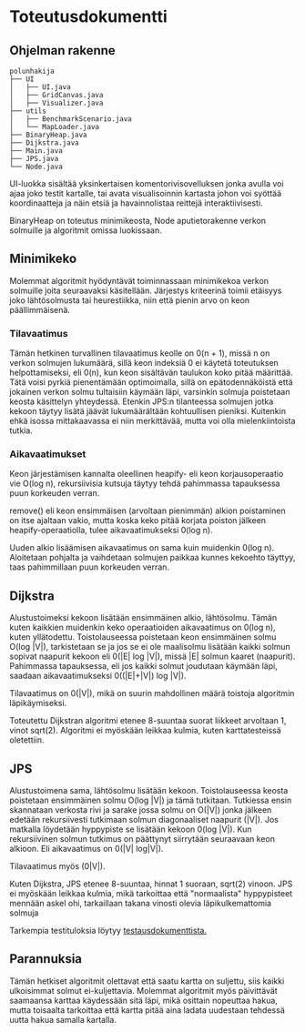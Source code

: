 # Toteutusdokumentti

## Ohjelman rakenne

```
polunhakija
├── UI
│   ├── UI.java
│   ├── GridCanvas.java
│   ├── Visualizer.java
├── utils
│   ├── BenchmarkScenario.java
│   └── MapLoader.java
├── BinaryHeap.java
├── Dijkstra.java
├── Main.java
├── JPS.java
└── Node.java
```


UI-luokka sisältää yksinkertaisen komentorivisovelluksen jonka avulla voi ajaa joko testit kartalle, tai avata visualisoinnin kartasta johon voi syöttää koordinaatteja ja näin etsiä ja havainnolistaa reittejä interaktiivisesti.

BinaryHeap on toteutus minimikeosta, Node aputietorakenne verkon solmuille ja algoritmit omissa luokissaan.

## Minimikeko
Molemmat algoritmit hyödyntävät toiminnassaan minimikekoa verkon solmuille joita seuraavaksi käsitellään.
Järjestys kriteerinä toimii etäisyys joko lähtösolmusta tai heurestiikka, niin että pienin arvo on keon päällimmäisenä.

### Tilavaatimus
Tämän hetkinen turvallinen tilavaatimus keolle on 0(n + 1), missä n on verkon solmujen lukumäärä, sillä keon indeksiä 0 ei käytetä toteutuksen helpottamiseksi, eli 0(n), kun keon sisältävän taulukon koko pitää määrittää.
Tätä voisi pyrkiä pienentämään optimoimalla, sillä on epätodennäköistä että jokainen verkon solmu tultaisiin käymään läpi, varsinkin solmuja poistetaan keosta käsittelyn yhteydessä. Etenkin JPS:n tilanteessa solmujen jotka kekoon täytyy lisätä jäävät lukumäärältään kohtuullisen pieniksi. Kuitenkin ehkä isossa mittakaavassa ei niin merkittävää, mutta voi olla mielenkiintoista tutkia.

### Aikavaatimukset
Keon järjestämisen kannalta oleellinen heapify- eli keon korjausoperaatio vie O(log n), rekursiivisia kutsuja täytyy tehdä pahimmassa tapauksessa puun korkeuden verran.

remove() eli keon ensimmäisen (arvoltaan pienimmän) alkion poistaminen on itse ajaltaan vakio, mutta koska keko pitää korjata poiston jälkeen heapify-operaatiolla, tulee aikavaatimukseksi 0(log n).

Uuden alkio lisäämisen aikavaatimus on sama kuin muidenkin 0(log n). Aloitetaan pohjalta ja vaihdetaan solmujen paikkaa kunnes kekoehto täyttyy, taas pahimmillaan puun korkeuden verran. 

## Dijkstra
Alustustoimeksi kekoon lisätään ensimmäinen alkio, lähtösolmu. Tämän kuten kaikkien muidenkin keko operaatioiden aikavaatimus on 0(log n), kuten yllätodettu.
Toistolauseessa poistetaan keon ensimmäinen solmu O(log |V|), tarkistetaan se ja jos se ei ole maalisolmu lisätään kaikki solmun sopivat naapurit kekoon eli 0(|E| log |V|), missä |E| solmun kaaret (naapurit).
Pahimmassa tapauksessa, eli jos kaikki solmut joudutaan käymään läpi, saadaan aikavaatimukseksi 0((|E|+|V|) log |V|).

Tilavaatimus on 0(|V|), mikä on suurin mahdollinen määrä toistoja algoritmin läpikäymiseksi.

Toteutettu Dijkstran algoritmi etenee 8-suuntaa suorat liikkeet arvoltaan 1, vinot sqrt(2).
Algoritmi ei myöskään leikkaa kulmia, kuten karttatesteissä oletettiin.

## JPS
Alustustoimena sama, lähtösolmu lisätään kekoon.
Toistolauseessa keosta poistetaan ensimmäinen solmu O(log |V|) ja tämä tutkitaan. Tutkiessa ensin skannataan verkosta rivi ja sarake jossa solmu on O(|V|) jonka jälkeen edetään rekursiivesti tutkimaan solmun diagonaaliset naapurit (|V|). Jos matkalla löydetään hyppypiste se lisätään kekoon 0(log |V|). Kun rekursiivinen solmun tutkimus on päättynyt siirrytään seuraavaan keon alkioon. Eli aikavaatimus on 0(|V| log|V|).

Tilavaatimus myös (0|V|).

Kuten Dijkstra, JPS etenee 8-suuntaa, hinnat 1 suoraan, sqrt(2) vinoon. JPS ei myöskään leikkaa kulmia, mikä tarkoittaa että "normaalista" hyppypisteet mennään askel ohi, tarkaillaan takana vinosti olevia läpikulkemattomia solmuja

Tarkempia testituloksia löytyy [testausdokumenttista.](https://github.com/ALindroos/Polunhakija/blob/main/dokumentaatio/testaus.md)


## Parannuksia
Tämän hetkiset algoritmit olettavat että saatu kartta on suljettu, siis kaikki ulkoisimmat solmut ei-kuljettavia.
Molemmat algoritmit myös päivittävät saamaansa karttaa käydessään sitä läpi, mikä osittain nopeuttaa hakua, mutta toisaalta tarkoittaa että kartta pitää aina ladata uudestaan tehdessä uutta hakua samalla kartalla.
